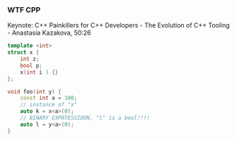 ### WTF CPP

Keynote: C++ Painkillers for C++ Developers - The Evolution of C++ Tooling - Anastasia Kazakova, 50:26

```cpp
template <int>
struct x {
    int z;
    bool p;
    x(int i ) {}
};

void foo(int y) {
    const int a = 100;
    // instance of "x"
    auto k = x<a>(0);
    // BINARY EXPRTESSIOON, "l" is a bool!!!!
    auto l = y<a>(0);
}
```
